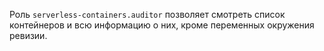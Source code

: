 Роль `serverless-containers.auditor` позволяет смотреть список контейнеров и всю информацию о них, кроме переменных окружения ревизии.